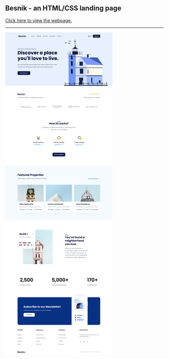 ## Besnik - an HTML/CSS landing page

[Click here to view the webpage.](https://incandescent-florentine-b63517.netlify.app/)

---

![Image](./demo.png)
